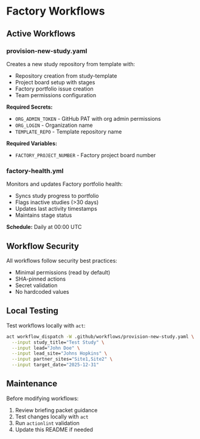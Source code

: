 # Factory Workflows

## Active Workflows

### provision-new-study.yaml
Creates a new study repository from template with:
- Repository creation from study-template
- Project board setup with stages
- Factory portfolio issue creation
- Team permissions configuration

**Required Secrets:**
- `ORG_ADMIN_TOKEN` - GitHub PAT with org admin permissions
- `ORG_LOGIN` - Organization name
- `TEMPLATE_REPO` - Template repository name

**Required Variables:**
- `FACTORY_PROJECT_NUMBER` - Factory project board number

### factory-health.yml
Monitors and updates Factory portfolio health:
- Syncs study progress to portfolio
- Flags inactive studies (>30 days)
- Updates last activity timestamps
- Maintains stage status

**Schedule:** Daily at 00:00 UTC

## Workflow Security

All workflows follow security best practices:
- Minimal permissions (read by default)
- SHA-pinned actions
- Secret validation
- No hardcoded values

## Local Testing

Test workflows locally with `act`:
```bash
act workflow_dispatch -W .github/workflows/provision-new-study.yaml \
  --input study_title="Test Study" \
  --input lead="John Doe" \
  --input lead_site="Johns Hopkins" \
  --input partner_sites="Site1,Site2" \
  --input target_date="2025-12-31"
```

## Maintenance

Before modifying workflows:
1. Review briefing packet guidance
2. Test changes locally with `act`
3. Run `actionlint` validation
4. Update this README if needed